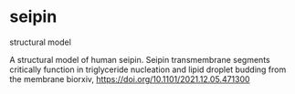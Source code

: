 # seipin
structural model

A structural model of human seipin.
Seipin transmembrane segments critically function in triglyceride nucleation and lipid droplet budding from the membrane
biorxiv, https://doi.org/10.1101/2021.12.05.471300
